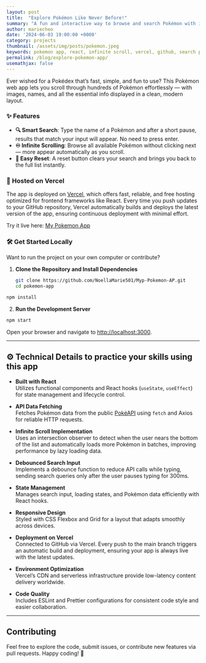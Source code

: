 ```yaml
---
layout: post
title:  "Explore Pokémon Like Never Before!"
summary: "A fun and interactive way to browse and search Pokémon with infinite scroll, hosted on Vercel"
author: mariecheo
date: '2024-06-03 19:00:00 +0000'
category: projects
thumbnail: /assets/img/posts/pokemon.jpeg
keywords: pokemon app, react, infinite scroll, vercel, github, search pokemon, pokedex
permalink: /blog/explore-pokemon-app/
usemathjax: false
---
```


Ever wished for a Pokédex that’s fast, simple, and fun to use? This Pokémon web app lets you scroll through hundreds of Pokémon effortlessly — with images, names, and all the essential info displayed in a clean, modern layout.

### ✨ Features

- **🔍 Smart Search**: Type the name of a Pokémon and after a short pause, results that match your input will appear. No need to press enter.
- **♾️ Infinite Scrolling**: Browse all available Pokémon without clicking next — more appear automatically as you scroll.
- **🧼 Easy Reset**: A reset button clears your search and brings you back to the full list instantly.

### 🚀 Hosted on Vercel

The app is deployed on [Vercel](https://vercel.com), which offers fast, reliable, and free hosting optimized for frontend frameworks like React. Every time you push updates to your GitHub repository, Vercel automatically builds and deploys the latest version of the app, ensuring continuous deployment with minimal effort.

Try it live here: [My Pokemon App](https://myp-pokemon-ap.vercel.app)

### 🛠️ Get Started Locally

Want to run the project on your own computer or contribute?

1. **Clone the Repository and Install Dependencies**
   ```bash
   git clone https://github.com/NoellaMarie501/Myp-Pokemon-AP.git
   cd pokemon-app


```bash
npm install
```

2. **Run the Development Server**

```bash
npm start
```

Open your browser and navigate to [http://localhost:3000](http://localhost:3000).

---

## ⚙️ Technical Details to practice your skills using this app

- **Built with React**  
  Utilizes functional components and React hooks (`useState`, `useEffect`) for state management and lifecycle control.

- **API Data Fetching**  
  Fetches Pokémon data from the public [PokéAPI](https://pokeapi.co) using `fetch` and Axios for reliable HTTP requests.

- **Infinite Scroll Implementation**  
  Uses an intersection observer to detect when the user nears the bottom of the list and automatically loads more Pokémon in batches, improving performance by lazy loading data.

- **Debounced Search Input**  
  Implements a debounce function to reduce API calls while typing, sending search queries only after the user pauses typing for 300ms.

- **State Management**  
  Manages search input, loading states, and Pokémon data efficiently with React hooks.

- **Responsive Design**  
  Styled with CSS Flexbox and Grid for a layout that adapts smoothly across devices.

- **Deployment on Vercel**  
  Connected to GitHub via Vercel. Every push to the main branch triggers an automatic build and deployment, ensuring your app is always live with the latest updates.

- **Environment Optimization**  
  Vercel’s CDN and serverless infrastructure provide low-latency content delivery worldwide.

- **Code Quality**  
  Includes ESLint and Prettier configurations for consistent code style and easier collaboration.

---

## Contributing

Feel free to explore the code, submit issues, or contribute new features via pull requests. Happy coding! 🎉